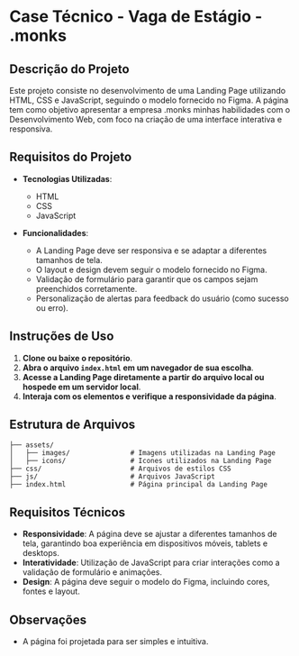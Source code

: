 
# Case Técnico - Vaga de Estágio - .monks

## Descrição do Projeto

Este projeto consiste no desenvolvimento de uma Landing Page utilizando HTML, CSS e JavaScript, 
seguindo o modelo fornecido no Figma. A página tem como objetivo apresentar a empresa .monks minhas habilidades com o Desenvolvimento Web, 
com foco na criação de uma interface interativa e responsiva.

## Requisitos do Projeto

- **Tecnologias Utilizadas**:
  - HTML
  - CSS
  - JavaScript

- **Funcionalidades**:
  - A Landing Page deve ser responsiva e se adaptar a diferentes tamanhos de tela.
  - O layout e design devem seguir o modelo fornecido no Figma.
  - Validação de formulário para garantir que os campos sejam preenchidos corretamente.
  - Personalização de alertas para feedback do usuário (como sucesso ou erro).

## Instruções de Uso

1. **Clone ou baixe o repositório**.
2. **Abra o arquivo `index.html` em um navegador de sua escolha**.
3. **Acesse a Landing Page diretamente a partir do arquivo local ou hospede em um servidor local**.
4. **Interaja com os elementos e verifique a responsividade da página**.

## Estrutura de Arquivos

```
├── assets/
│   ├── images/               # Imagens utilizadas na Landing Page
│   ├── icons/                # Icones utilizados na Landing Page
├── css/                      # Arquivos de estilos CSS
├── js/                       # Arquivos JavaScript
├── index.html                # Página principal da Landing Page

```

## Requisitos Técnicos

- **Responsividade**: A página deve se ajustar a diferentes tamanhos de tela, garantindo boa experiência em dispositivos móveis, tablets e desktops.
- **Interatividade**: Utilização de JavaScript para criar interações como a validação de formulário e animações.
- **Design**: A página deve seguir o modelo do Figma, incluindo cores, fontes e layout.

## Observações

- A página foi projetada para ser simples e intuitiva.

